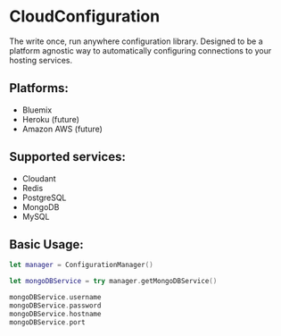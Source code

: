 # CloudConfiguration

The write once, run anywhere configuration library. Designed to be a platform agnostic way to automatically 
configuring connections to your hosting services.

## Platforms:

- Bluemix
- Heroku (future)
- Amazon AWS (future)

## Supported services:

- Cloudant
- Redis
- PostgreSQL
- MongoDB
- MySQL

## Basic Usage:

```swift
let manager = ConfigurationManager()

let mongoDBService = try manager.getMongoDBService()

mongoDBService.username
mongoDBService.password
mongoDBService.hostname
mongoDBService.port

```

